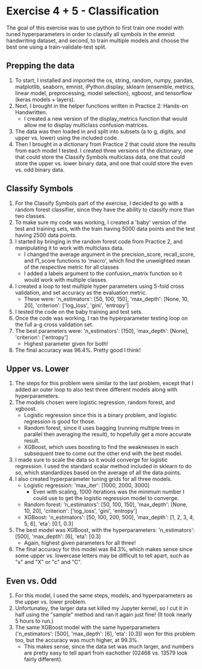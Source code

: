 # Exercise 4 + 5 - Classification

The goal of this exercise was to use python to first train one model with tuned hyperparameters in order to classify all symbols in the emnist handwriting dataset, and second, to train multiple models and choose the best one using a train-validate-test split.

## Prepping the data

1. To start, I installed and imported the os, string, random, numpy, pandas, matplotlib, seaborn, emnist, iPython.display, sklearn (ensemble, metrics, linear model, preprocessing, model selection), xgboost, and tensorflow (keras models + layers).
2. Next, I brought in the helper functions written in Practice 2: Hands-on Handwritten.
    - I created a new version of the display_metrics function that would allow me to display multiclass confusion matrices.
3. The data was then loaded in and split into subsets (a to g, digits, and upper vs. lower) using the included code. 
4. Then I brought in a dictionary from Practice 2 that could store the results from each model I tested. I created three versions of the dictionary, one that could store the Classify Symbols multiclass data, one that could store the upper vs. lower binary data, and one that could store the even vs. odd binary data. 

## Classify Symbols

1. For the Classify Symbols part of the exercise, I decided to go with a random forest classifier, since they have the ability to classify more than two classes.
2. To make sure my code was working, I created a 'baby' version of the test and training sets, with the train having 5000 data points and the test having 2500 data points.
3. I started by bringing in the random forest code from Practice 2, and manipulating it to work with multiclass data.
    - I changed the average argument in the precision_score, recall_score, and f1_score functions to 'macro', which find the unweighted mean of the respective metric for all classes
    - I added a labels argument to the confusion_matrix function so it would work with multiple classes.
4. I created a loop to test multiple hyper parameters using 5-fold cross validation, and set accuracy as the evaluation metric.
    - These were: 'n_estimators': [50, 100, 150], 'max_depth': [None, 10, 20], 'criterion': ['log_loss', 'gini', 'entropy']
5. I tested the code on the baby training and test sets.
6. Once the code was working, I ran the hyperparameter testing loop on the full a-g cross validation set.
7. The best parameters were: 'n_estimators': [150], 'max_depth': [None], 'criterion': ['entropy']
    - Highest parameter given for both!
8. The final accuracy was 96.4%. Pretty good I think!

## Upper vs. Lower

1. The steps for this problem were similar to the last problem, except that I added an outer loop to also test three different models along with hyperparameters.
2. The models chosen were logistic regression, random forest, and xgboost.
    - Logistic regression since this is a binary problem, and logistic regression is good for those.
    - Random forest, since it uses bagging (running multiple trees in parallel then averaging the result), to hopefully get a more accurate result.
    - XGBoost, which uses boosting to find the weaknesses in each subsequent tree to come out the other end with the best model.
3. I made sure to scale the data so it would converge for logistic regression. I used the standard scalar method included in sklearn to do so, which standardizes based on the average of all the data points.
4. I also created hyperparameter tuning grids for all three models.
    - Logistic regression: 'max_iter': [1000, 2000, 3000]
        - Even with scaling, 1000 iterations was the minimum number I could use to get the logistic regression model to converge.
    - Random forest: 'n_estimators': [50, 100, 150], 'max_depth': [None, 10, 20], 'criterion': ['log_loss', 'gini', 'entropy']
    - XGBoost: 'n_estimators': [50, 100, 200, 500], 'max_depth': [1, 2, 3, 4, 5, 6], 'eta': [0.1, 0.3]
5. The best model was XGBoost, with the hyperparameters: 'n_estimators': [500], 'max_depth': [6], 'eta': [0.3]
    - Again, highest given parameters for all three!
6. The final accuracy for this model was 84.3%, which makes sense since some upper vs. lowercase letters may be difficult to tell apart, such as "x" and "X" or "c" and "C".

## Even vs. Odd

1. For this model, I used the same steps, models, and hyperparameters as the upper vs. lower problem.
2. Unfortunatey, the larger data set killed my Jupyter kernel, so I cut it in half using the "sample" method and ran it again just fine! (It took nearly 5 hours to run.)
3. The same XGBoost model with the same hyperparameters ('n_estimators': [500], 'max_depth': [6], 'eta': [0.3]) won for this problem too, but the accuracy was much higher, at 99.3%.
    - This makes sense, since the data set was much larger, and numbers are pretty easy to tell apart from eachother (02468 vs. 13579 look fairly different).